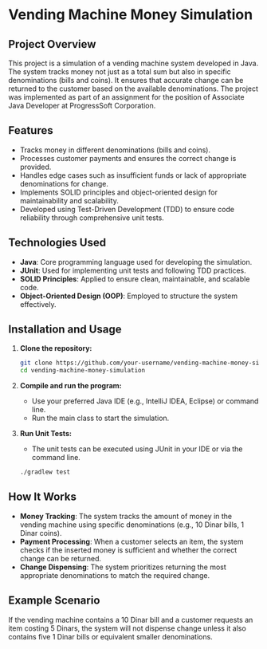 # Vending Machine Money Simulation

## Project Overview
This project is a simulation of a vending machine system developed in Java. The system tracks money not just as a total sum but also in specific denominations (bills and coins). It ensures that accurate change can be returned to the customer based on the available denominations. The project was implemented as part of an assignment for the position of Associate Java Developer at ProgressSoft Corporation.

## Features
- Tracks money in different denominations (bills and coins).
- Processes customer payments and ensures the correct change is provided.
- Handles edge cases such as insufficient funds or lack of appropriate denominations for change.
- Implements SOLID principles and object-oriented design for maintainability and scalability.
- Developed using Test-Driven Development (TDD) to ensure code reliability through comprehensive unit tests.

## Technologies Used
- **Java**: Core programming language used for developing the simulation.
- **JUnit**: Used for implementing unit tests and following TDD practices.
- **SOLID Principles**: Applied to ensure clean, maintainable, and scalable code.
- **Object-Oriented Design (OOP)**: Employed to structure the system effectively.

## Installation and Usage
1. **Clone the repository:**
   ```bash
   git clone https://github.com/your-username/vending-machine-money-simulation.git
   cd vending-machine-money-simulation
   ```
2. **Compile and run the program:**
   - Use your preferred Java IDE (e.g., IntelliJ IDEA, Eclipse) or command line.
   - Run the main class to start the simulation.

3. **Run Unit Tests:**
   - The unit tests can be executed using JUnit in your IDE or via the command line.
   ```bash
   ./gradlew test
   ```

## How It Works
- **Money Tracking**: The system tracks the amount of money in the vending machine using specific denominations (e.g., 10 Dinar bills, 1 Dinar coins).
- **Payment Processing**: When a customer selects an item, the system checks if the inserted money is sufficient and whether the correct change can be returned.
- **Change Dispensing**: The system prioritizes returning the most appropriate denominations to match the required change.

## Example Scenario
If the vending machine contains a 10 Dinar bill and a customer requests an item costing 5 Dinars, the system will not dispense change unless it also contains five 1 Dinar bills or equivalent smaller denominations.
